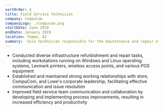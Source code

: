 ```yaml
---
sortOrder: 4
title: Field Service Technician
company: CompuCom
companyLogo: ./compucom.png
startDate: June 2018
endDate: January 2019
location: Tempe, AZ
summary:  Sole technician responsible for the maintenance and repair of all PCS, POS equipment, and network infrastructure across 12 Lowe's Home Improvement locations, ensuring compliance with established service level agreements (SLAs) and minimizing downtime
---
```

 - Conducted diverse infrastructure refurbishment and repair tasks, including workstations running on Windows and Linux operating systems, Lexmark printers, wireless access points, and various POS equipment
 - Established and maintained strong working relationships with store, CompuCom, and Lowe's corporate leadership, facilitating effective communication and issue resolution
 - Improved field service team communication and collaboration by developing and implementing process improvements, resulting in increased efficiency and productivity
